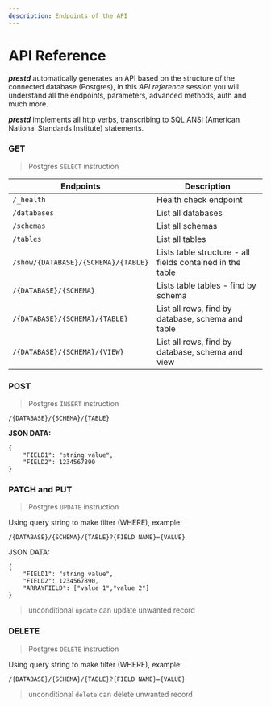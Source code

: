 ```yaml
---
description: Endpoints of the API
---
```


# API Reference

_**prestd**_ automatically generates an API based on the structure of the connected database (Postgres), in this _API reference_ session you will understand all the endpoints, parameters, advanced methods, auth and much more.

_**prestd**_ implements all http verbs, transcribing to SQL ANSI (American National Standards Institute) statements.

### GET

> Postgres `SELECT` instruction

| Endpoints                           | Description                                               |
| ----------------------------------- | --------------------------------------------------------- |
| `/_health`                          | Health check endpoint                                     |
| `/databases`                        | List all databases                                        |
| `/schemas`                          | List all schemas                                          |
| `/tables`                           | List all tables                                           |
| `/show/{DATABASE}/{SCHEMA}/{TABLE}` | Lists table structure - all fields contained in the table |
| `/{DATABASE}/{SCHEMA}`              | Lists table tables - find by schema                       |
| `/{DATABASE}/{SCHEMA}/{TABLE}`      | List all rows, find by database, schema and table         |
| `/{DATABASE}/{SCHEMA}/{VIEW}`       | List all rows, find by database, schema and view          |

### POST

> Postgres `INSERT` instruction

```
/{DATABASE}/{SCHEMA}/{TABLE}
```

**JSON DATA:**

```
{
    "FIELD1": "string value",
    "FIELD2": 1234567890
}
```

### PATCH and PUT

> Postgres `UPDATE` instruction

Using query string to make filter (WHERE), example:

```
/{DATABASE}/{SCHEMA}/{TABLE}?{FIELD NAME}={VALUE}
```

JSON DATA:

```
{
    "FIELD1": "string value",
    "FIELD2": 1234567890,
    "ARRAYFIELD": ["value 1","value 2"]
}
```

> unconditional `update` can update unwanted record

### DELETE

> Postgres `DELETE` instruction

Using query string to make filter (WHERE), example:

```
/{DATABASE}/{SCHEMA}/{TABLE}?{FIELD NAME}={VALUE}
```

> unconditional `delete` can delete unwanted record
